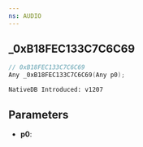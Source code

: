 ```yaml
---
ns: AUDIO
---
```

## _0xB18FEC133C7C6C69

```c
// 0xB18FEC133C7C6C69
Any _0xB18FEC133C7C6C69(Any p0);
```

```
NativeDB Introduced: v1207
```

## Parameters
* **p0**:
